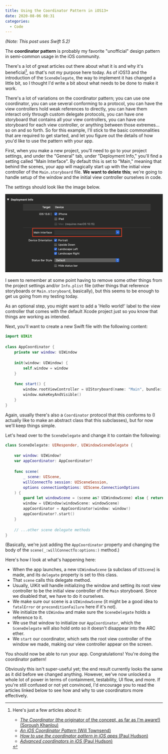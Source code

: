 ```yaml
---
title: Using the Coordinator Pattern in iOS13+
date: 2020-08-06 08:31
categories:
  - Code
---
```


_(Note: This post uses Swift 5.2)_

The **coordinator pattern** is probably my favorite "unofficial" design pattern in semi-common usage in the iOS community.

There's a lot of great articles out there about what it is and why it's beneficial[^1], so that's not my purpose here today. As of iOS13 and the introduction of the `SceneDelegate`, the way to implement it has changed a little bit, so I thought I'd write a bit about what needs to be done to make it work. <!--more-->

There's a lot of variations on the coordinator pattern; you can use one coordinator, you can use several conforming to a protocol, you can have the view controllers hold weak references to directly, you can have them interact only through custom delegate protocols, you can have one storyboard that contains all your view controllers, you can have one storyboard for each view controller, or anything between those extremes... so on and so forth. So for this example, I'll stick to the basic commonalities that are required to get started, and let you figure out the details of how you'd like to use the pattern with your app.

First, when you make a new project, you'll need to go to your project settings, and under the "General" tab, under "Deployment Info," you'll find a setting called "Main Interface". By default this is set to "Main," meaning that behind the scenes, your app will magically start up with the initial view controller of the `Main.storyboard` file. **We want to delete this**; we're going to handle setup of the window and the initial view controller ourselves in code.

The settings should look like the image below.

![Make sure `Main Interface` is blank in your project settings](/assets/images/coordinator_deleteMainInterface.png)

I seem to remember at some point having to remove some other things from the project settings and/or `Info.plist` file (other things that reference storyboards or `Main.storyboard`, basically), but this seems to be enough to get us going from my testing today.

As an optional step, you might want to add a 'Hello world!' label to the view controller that comes with the default Xcode project just so you know that things are working as intended.

Next, you'll want to create a new Swift file with the following content:

```swift
import UIKit

class AppCoordinator {
    private var window: UIWindow

    init(window: UIWindow) {
        self.window = window
    }

    func start() {
        window.rootViewController = UIStoryboard(name: "Main", bundle: nil).instantiateInitialViewController()
        window.makeKeyAndVisible()
    }
}
```

Again, usually there's also a `Coordinator` protocol that this conforms to (I actually like to make an abstract class that this subclasses), but for now we'll keep things simple.

Let's head over to the `SceneDelegate` and change it to contain the following:

```swift
class SceneDelegate: UIResponder, UIWindowSceneDelegate {

    var window: UIWindow?
    var appCoordinator: AppCoordinator?

    func scene(
        _ scene: UIScene,
        willConnectTo session: UISceneSession,
        options connectionOptions: UIScene.ConnectionOptions
    ) {
        guard let windowScene = (scene as? UIWindowScene) else { return }
        window = UIWindow(windowScene: windowScene)
        appCoordinator = AppCoordinator(window: window!)
        appCoordinator?.start()
    }
    
    // ...other scene delegate methods
}
```

(Basically, we're just adding the `AppCoordinator` property and changing the body of the `scene(_:willConnectTo:options:)` method.)

Here's how I look at what's happening here:
- When the app launches, a new `UIWindowScene` (a subclass of `UIScene`) is made, and its `delegate` property is set to this class.
- That `scene` calls this delegate method.
- Usually, UIKit will handle initializing the window and setting its root view controller to be the initial view controller of the `Main` storyboard. Since we disabled that, we have to do it ourselves.
- We make sure our scene is a `UIWindowScene` (it might be a good idea to `fatalError` or `preconditionFailure` here if it's not).
- We initialize the `UIWindow` and make sure the `SceneDelegate` holds a reference to it.
- We use that window to initialize our `AppCoordinator`, which the `SceneDelegate` will also hold onto so it doesn't disappear into the ARC ether.
- We `start` our coordinator, which sets the root view controller of the window we made, making our view controller appear on the screen.

You should now be able to run your app. Congratulations! You're doing the coordinator pattern!

Obviously this isn't super-useful yet; the end result currently looks the same as it did before we changed anything. However, we've now unlocked a whole lot of power in terms of containment, testability, UI flow, and more. If you're still confused or not yet convinced, I'd encourage you to read the articles linked below to see how and why to use coordinators more effectively.

[^1]: Here's just a few articles about it:
    - [*The Coordinator* (the originator of the concept, as far as I'm aware!) (Soroush Khanlou)](https://khanlou.com/2015/01/the-coordinator/)
    - [*An iOS Coordinator Pattern* (Will Townsend)](https://will.townsend.io/2016/an-ios-coordinator-pattern)
    - [*How to use the coordinator pattern in iOS apps* (Paul Hudson)](https://www.hackingwithswift.com/articles/71/how-to-use-the-coordinator-pattern-in-ios-apps)
    - [*Advanced coordinators in iOS* (Paul Hudson)](https://www.hackingwithswift.com/articles/175/advanced-coordinator-pattern-tutorial-ios)
